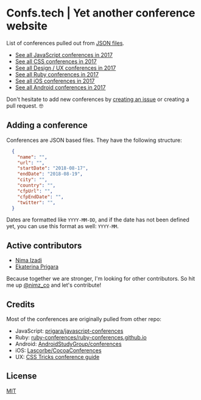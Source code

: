 # Confs.tech | Yet another conference website

List of conferences pulled out from [JSON files](https://github.com/tech-conferences/confs.tech/tree/master/conferences).
- [See all JavaScript conferences in 2017](https://confs.tech/2017/javascript)
- [See all CSS conferences in 2017](https://confs.tech/2017/css)
- [See all Design / UX conferences in 2017](https://confs.tech/2017/ux)
- [See all Ruby conferences in 2017](https://confs.tech/2017/ruby)
- [See all iOS conferences in 2017](https://confs.tech/2017/ios)
- [See all Android conferences in 2017](https://confs.tech/2017/android)

Don't hesitate to add new conferences by [creating an issue](https://github.com/tech-conferences/confs.tech/issues/new) or creating a pull request. 🤓

## Adding a conference

Conferences are JSON based files. They have the following structure:

```json
  {
    "name": "",
    "url": "",
    "startDate": "2018-08-17",
    "endDate": "2018-08-19",
    "city": "",
    "country": "",
    "cfpUrl": "",
    "cfpEndDate": "",
    "twitter": "",
  }
```
Dates are formatted like `YYYY-MM-DD`, and if the date has not been defined yet, you can use this format as well: `YYYY-MM`.

## Active contributors
- [Nima Izadi](https://nimz.co)
- [Ekaterina Prigara](https://twitter.com/katyaprigara)

Because together we are stronger, I'm looking for other contributors. So hit me up [@nimz_co](https://twitter.com/nimz_co) and let's contribute!

## Credits
Most of the conferences are originally pulled from other repo:
- JavaScript: [prigara/javascript-conferences](https://github.com/prigara/javascript-conferences)
- Ruby: [ruby-conferences/ruby-conferences.github.io](https://github.com/ruby-conferences/ruby-conferences.github.io)
- Android: [AndroidStudyGroup/conferences](https://github.com/AndroidStudyGroup/conferences)
- iOS: [Lascorbe/CocoaConferences](https://github.com/Lascorbe/CocoaConferences)
- UX: [CSS Tricks conference guide](https://css-tricks.com/guide-2017-conferences)

## License

[MIT](LICENSE.md)
